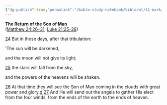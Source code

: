 ```yaml
---
{"dg-publish":true,"permalink":"/bible-study-notebook/bible/nt/41-mark/mark-13-24-27/","tags":["NT/41_Mark-13v24-27"],"created":"2025-06-03T21:28:02.935-04:00","updated":"2025-06-04T01:43:42.636-04:00"}
---
```


**The Return of the Son of Man**<br/>
([Matthew 24:26–31](https://www.google.com/url?sa=E&q=https%3A%2F%2Fbiblehub.com%2Fbsb%2Fmatthew%2F24.htm%2326); [Luke 21:25–28](https://www.google.com/url?sa=E&q=https%3A%2F%2Fbiblehub.com%2Fbsb%2Fluke%2F21.htm%2325))

[24](https://www.google.com/url?sa=E&q=https%3A%2F%2Fbiblehub.com%2Fmark%2F13-24.htm) But in those days, after that tribulation:

'The sun will be darkened,

and the moon will not give its light;

[25](https://www.google.com/url?sa=E&q=https%3A%2F%2Fbiblehub.com%2Fmark%2F13-25.htm) the stars will fall from the sky,

and the powers of the heavens will be shaken.

[26](https://www.google.com/url?sa=E&q=https%3A%2F%2Fbiblehub.com%2Fmark%2F13-26.htm) At that time they will see the Son of Man coming in the clouds with great power and glory.[d](https://www.google.com/url?sa=E&q=https%3A%2F%2Fbiblehub.com%2Fbsb%2Fmark%2F%23fn) [27](https://www.google.com/url?sa=E&q=https%3A%2F%2Fbiblehub.com%2Fmark%2F13-27.htm) And He will send out the angels to gather His elect from the four winds, from the ends of the earth to the ends of heaven.
